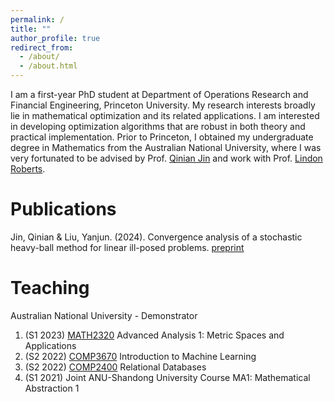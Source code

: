 ```yaml
---
permalink: /
title: ""
author_profile: true
redirect_from: 
  - /about/
  - /about.html
---
```

I am a first-year PhD student at Department of Operations Research and Financial Engineering, Princeton University. My research interests broadly lie in mathematical optimization and its related applications. I am interested in developing optimization algorithms that are robust in both theory and practical implementation.
Prior to Princeton, I obtained my undergraduate degree in Mathematics from the Australian National University, where I was very fortunated to be advised by Prof. [Qinian Jin](https://researchers.anu.edu.au/researchers/jin-q) and work with Prof. [Lindon Roberts](https://lindonroberts.github.io/).

Publications
======
Jin, Qinian & Liu, Yanjun. (2024). Convergence analysis of a stochastic heavy-ball method for linear ill-posed problems. 
[preprint](https://arxiv.org/abs/2406.16814)

Teaching
======
Australian National University - Demonstrator
1. (S1 2023) [MATH2320](https://programsandcourses.anu.edu.au/2023/course/MATH2320) Advanced Analysis 1: Metric Spaces and Applications
2. (S2 2022) [COMP3670](https://programsandcourses.anu.edu.au/2022/course/COMP3670) Introduction to Machine Learning
3. (S2 2022) [COMP2400](https://programsandcourses.anu.edu.au/2022/course/COMP2400) Relational Databases
4. (S1 2021) Joint ANU-Shandong University Course MA1: Mathematical Abstraction 1
